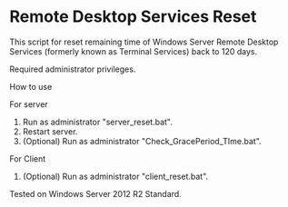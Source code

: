 # Remote Desktop Services Reset
This script for reset remaining time of Windows Server Remote Desktop Services (formerly known as Terminal Services) back to 120 days.

Required administrator privileges.

How to use

For server
1. Run as administrator "server_reset.bat".
2. Restart server.
3. (Optional) Run as administrator "Check_GracePeriod_TIme.bat".

For Client
1. (Optional) Run as administrator "client_reset.bat".


Tested on Windows Server 2012 R2 Standard.